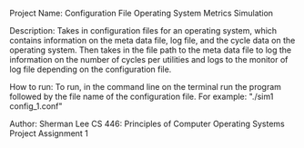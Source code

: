 Project Name:
	Configuration File Operating System Metrics Simulation

Description:
	Takes in configuration files for an operating system, which contains information on the meta data file, log file, and the cycle data on the operating system. Then takes in the file path to the meta data file to log the information on the number of cycles per utilities and logs to the monitor of log file depending on the configuration file.

How to run:
	To run, in the command line on the terminal run the program followed by the file name of the configuration file.
	For example:
		"./sim1 config_1.conf"

Author: 
	Sherman Lee
	CS 446: Principles of Computer Operating Systems
	Project Assignment 1
	
